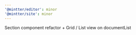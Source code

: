 ```yaml
---
'@mintter/editor': minor
'@mintter/site': minor
---
```


Section component refactor + Grid / List view on documentList
